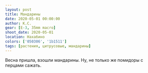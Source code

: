 ```yaml
---
layout: post
title: Мандарины
date: 2020-05-01 00:00:00
author: К.С.
gear: [E-3, 35mm macro]
shoot_date: 2020-05-01
location: Нахабино
colors: ['050306', '1b1511']
tags: [растения, цитрусовые, мандарины]
---
```

Весна пришла, взошли мандарины. Ну, не только же помидоры с перцами сажать.
